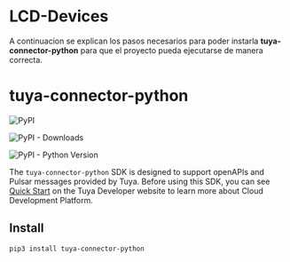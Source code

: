 # LCD-Devices

A continuacion se explican los pasos necesarios para poder instarla **tuya-connector-python**
para que el proyecto pueda ejecutarse de manera correcta.

# tuya-connector-python

![PyPI](https://img.shields.io/pypi/v/tuya-connector-python)

![PyPI - Downloads](https://img.shields.io/pypi/dm/tuya-connector-python)

![PyPI - Python Version](https://img.shields.io/pypi/pyversions/tuya-connector-python)

The `tuya-connector-python` SDK is designed to support openAPIs and Pulsar messages provided by Tuya. Before using this SDK, you can see [Quick Start](https://developer.tuya.com/en/docs/iot/quick-start1?id=K95ztz9u9t89n) on the Tuya Developer website to learn more about Cloud Development Platform.

## Install

`pip3 install tuya-connector-python`